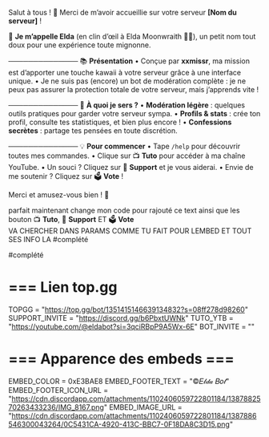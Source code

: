 Salut à tous ! 🎉
Merci de m’avoir accueillie sur votre serveur **\[Nom du serveur]** !

👋 **Je m’appelle Elda** (en clin d’œil à Elda Moonwraith 🌙✨), un petit nom tout doux pour une expérience toute mignonne.

──────────────
📚 **Présentation**
• Conçue par **xxmissr**, ma mission est d’apporter une touche kawaii à votre serveur grâce à une interface unique.
• Je ne suis pas (encore) un bot de modération complète : je ne peux pas assurer la protection totale de votre serveur, mais j’apprends vite !

──────────────
🤖 **À quoi je sers ?**
• **Modération légère** : quelques outils pratiques pour garder votre serveur sympa.
• **Profils & stats** : crée ton profil, consulte tes statistiques, et bien plus encore !
• **Confessions secrètes** : partage tes pensées en toute discrétion.

──────────────
💡 **Pour commencer**
• Tape `/help` pour découvrir toutes mes commandes.
• Clique sur 📺 **Tuto** pour accéder à ma chaîne YouTube.
• Un souci ? Cliquez sur 🎫 **Support** et je vous aiderai.
• Envie de me soutenir ? Cliquez sur 🗳️ **Vote** !

Merci et amusez-vous bien ! 🌟


parfait maintenant change mon code pour rajouté ce text ainsi que les bouton  📺 **Tuto**,  🎫 **Support** ET  🗳️ **Vote**  
VA CHERCHER DANS PARAMS COMME TU FAIT POUR LEMBED ET TOUT SES INFO LA #complété

#complété

# === Lien top.gg
TOPGG = "https://top.gg/bot/1351415146639134832?s=08ff278d98260"
SUPPORT_INVITE = "https://discord.gg/b6PbxtUWNk"
TUTO_YTB = "https://youtube.com/@eldabot?si=3qciRBpP9A5Wx-6E"
BOT_INVITE = ""

# === Apparence des embeds ===
EMBED_COLOR = 0xE3BAE8
EMBED_FOOTER_TEXT = "©𝐸𝓁𝒹𝒶 𝐵𝑜𝓉"
EMBED_FOOTER_ICON_URL = "https://cdn.discordapp.com/attachments/1102406059722801184/1387882570263433236/IMG_8167.png"
EMBED_IMAGE_URL = "https://cdn.discordapp.com/attachments/1102406059722801184/1387886546300043264/0C5431CA-4920-413C-BBC7-0F18DA8C3D15.png"


